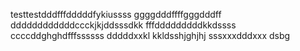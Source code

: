 testtestdddfffdddddfykiussss
ggggdddffffgggdddff
ddddddddddddccckjkjddsssdkk
fffdddddddddkkdssss
ccccddghghdfffssssss
dddddxxkl
kkldsshjghjhj
sssxxxdddxxx
dsbg

